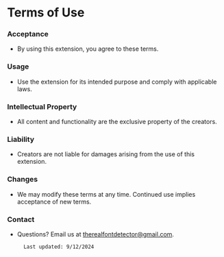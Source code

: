 # Terms of Use

### Acceptance
- By using this extension, you agree to these terms.

### Usage
- Use the extension for its intended purpose and comply with applicable laws.

### Intellectual Property
- All content and functionality are the exclusive property of the creators.

### Liability
- Creators are not liable for damages arising from the use of this extension.

### Changes
- We may modify these terms at any time. Continued use implies acceptance of new terms.

### Contact
- Questions? Email us at therealfontdetector@gmail.com.

        Last updated: 9/12/2024

